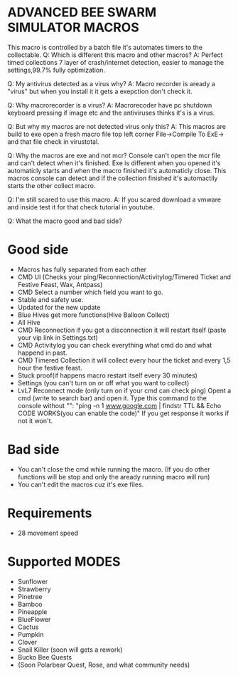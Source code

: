 # ADVANCED BEE SWARM SIMULATOR MACROS
This macro is controlled by a batch file it's automates timers to the collectable.
Q: Which is different this macro and other macros?
A: Perfect timed collections 7 layer of crash/internet detection, easier to manage the settings,99.7% fully optimization.

Q: My antivirus detected as a virus why?
A: Macro recorder is aready a "virus" but when you install it it gets a exepction don't check it.

Q: Why macrorecorder is a virus?
A: Macrorecoder have pc shutdown keyboard pressing if image etc and the antiviruses thinks it's is a virus.

Q: But why my macros are not detected virus only this?
A: This macros are build to exe open a fresh macro file top left corner File->Compile To ExE-> and that file check in virustotal.

Q: Why the macros are exe and not mcr? Console can't open the mcr file and can't detect when it's finished. Exe is different when you opened it's automaticly starts and when the macro finished it's automaticly close. This macros console can detect and if the collection finished it's automactily starts the other collect macro.

Q: I'm still scared to use this macro.
A: If you scared download a vmware and inside test it for that check tutorial in youtube.

Q: What the macro good and bad side?
# Good side
- Macros has fully separated from each other
- CMD UI (Checks your ping/Reconnection/Activitylog/Timered Ticket and Festive Feast, Wax, Antpass)
- CMD Select a number which field you want to go.
- Stable and safety use.
- Updated for the new update
- Blue Hives get more functions(Hive Balloon Collect)
- All Hive
- CMD Reconnection if you got a disconnection it will restart itself (paste your vip link in Settings.txt)
- CMD Activitylog you can check everything what cmd do and what happend in past.
- CMD Timered Collection it will collect every hour the ticket and every 1,5 hour the festive feast. 
- Stuck proof(if happens macro restart itself every 30 minutes)
- Settings (you can't turn on or off what you want to collect)
- LvL7 Reconnect mode (only turn on if your cmd can check ping)
  Opent a cmd (write to search bar) and open it.
  Type this command to the console without "": "ping -n 1 www.google.com | findstr TTL && Echo CODE WORKS(you can enable the code)" If you get response it works if not it won't.

# Bad side
- You can't close the cmd while running the macro. (If you do other functions will be stop and only the aready running macro will run)
- You can't edit the macros cuz it's exe files.

# Requirements
- 28 movement speed

# Supported MODES
- Sunflower
- Strawberry
- Pinetree
- Bamboo
- Pineapple
- BlueFlower
- Cactus
- Pumpkin
- Clover
- Snail Killer (soon will gets a rework)
- Bucko Bee Quests
- (Soon Polarbear Quest, Rose, and what community needs)

#
